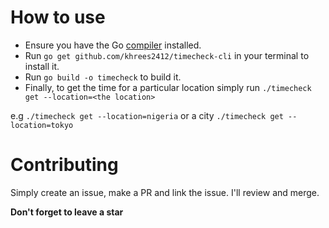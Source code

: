 # How to use

-   Ensure you have the Go [compiler](https://go.dev) installed.
-   Run `go get github.com/khrees2412/timecheck-cli` in your terminal to install it.
-   Run `go build -o timecheck` to build it.
-   Finally, to get the time for a particular location simply run `./timecheck get --location=<the location>`

e.g `./timecheck get --location=nigeria`
or a city `./timecheck get --location=tokyo`

# Contributing

Simply create an issue, make a PR and link the issue. I'll review and merge.

**Don't forget to leave a star**
